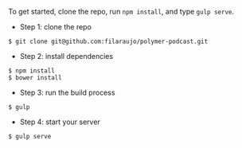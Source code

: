 To get started, clone the repo, run `npm install`, and type `gulp
serve`.

* Step 1: clone the repo

```
$ git clone git@github.com:filaraujo/polymer-podcast.git
```

* Step 2: install dependencies

```
$ npm install
$ bower install
```

* Step 3: run the build process

```
$ gulp
```

* Step 4: start your server

```
$ gulp serve
```